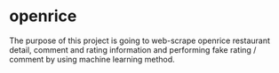 # openrice
The purpose of this project is going to web-scrape openrice restaurant detail, comment and rating information and performing fake rating / comment by using machine learning method.
